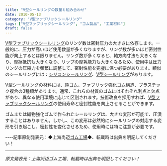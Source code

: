 ```yaml
---
title: "V型シールリングの数量と組み合わせ"
date: 2010-05-13
category: "V型ファブリックシールリング"
tags: ["V型ファブリックシールリング", "ゴム製品", "工業材料"]
draft: false
---
```


[V型ファブリックシールリング](http://www.smpolymer.com/vxingjiabumifengquan/)のリング数は密封圧力の大きさに依存します。一般的に、圧力が高いほど使用数量が多くなりますが、リング数が多いほど密封性能が向上するとは限りません。リング数が多くなると、軸方向寸法も大きくなり、摩擦抵抗も大きくなり、リップの摩耗能力も大きくなるため、使用中は圧力リングの圧縮力を頻繁に調整して、密封性能を完璧に保つ必要があります。類似のシールリングには：[シリコンシールリング](http://www.smpolymer.com/)、[V型シールリング](http://www.smpolymer.com/)があります。

V型シールリングの材料には、純ゴム、ファブリック強化ゴム構造、プラスチック複合の3種類があります。通常、これらの材質のゴムにはそれぞれ利点と欠点があり、異なる使用環境に応じて区別されます。技術改良を採用すれば、[V型ファブリックシールリング](http://www.smpolymer.com/vxingjiabumifengquan/)の使用寿命と密封性能を向上させることができます。

ゴムまたは織物強化ゴムで作られたシールリングは、大きな変形が可能で、圧潰することはありません。しかし、この変形は必然的にシールリングの対応する変形を引き起こし、密封性を変化させるため、使用時には特に注意が必要です。

----記事原創発表元：◆上海尚迈[ゴム工場](http://www.smpolymer.com/)◆、転載時は出典を明記してください！

---

*原文発表元：上海尚迈ゴム工場、転載時は出典を明記してください！*